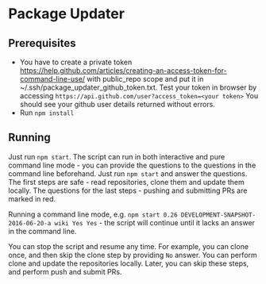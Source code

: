 # Package Updater

## Prerequisites
* You have to create a private token https://help.github.com/articles/creating-an-access-token-for-command-line-use/ with public_repo scope and put it in ~/.ssh/package_updater_github_token.txt. Test your token in browser by accessing  `https://api.github.com/user?access_token=<your token>` You should see your github user details returned without errors.
* Run `npm install`

## Running
Just run `npm start`. The script can run in both interactive and pure command line mode - you can provide the questions to the questions in the command line beforehand. Just run `npm start` and answer the questions. The first steps are safe - read repositories, clone them and update them locally. The questions for the last steps - pushing and submitting PRs are marked in red.

Running a command line mode, e.g. `npm start 0.26 DEVELOPMENT-SNAPSHOT-2016-06-20-a wiki Yes Yes` - the script will continue until it lacks an answer in the command line.

You can stop the script and resume any time. For example, you can clone once, and then skip the clone step by providing `No` answer. You can perform clone and update the repositories locally. Later, you can skip these steps, and perform push and submit PRs.
